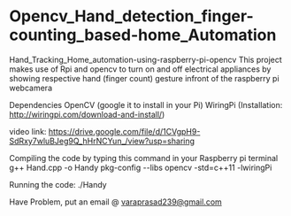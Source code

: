 # Opencv_Hand_detection_finger-counting_based-home_Automation
Hand_Tracking_Home_automation-using-raspberry-pi-opencv
This project makes use of Rpi and opencv to turn on and off electrical appliances by showing respective hand (finger count) gesture infront of the raspberry pi webcamera

Dependencies OpenCV (google it to install in your Pi) WiringPi (Installation: http://wiringpi.com/download-and-install/)

video link: https://drive.google.com/file/d/1CVgpH9-SdRxy7wluBJeg9Q_hHrNCYun_/view?usp=sharing

Compiling the code by typing this command in your Raspberry pi terminal g++ Hand.cpp -o Handy pkg-config --libs opencv -std=c++11 -lwiringPi

Running the code: ./Handy

Have Problem, put an email @ varaprasad239@gmail.com
